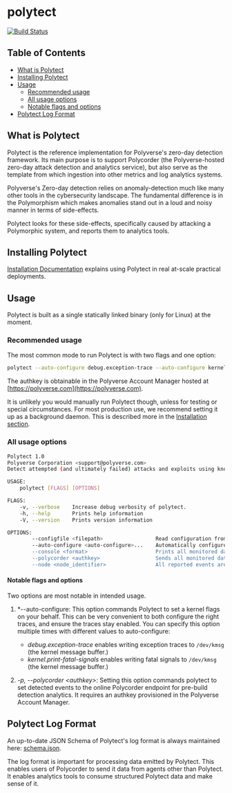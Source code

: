 # polytect

[![Build Status](https://travis-ci.org/polyverse/polytect.svg?branch=master)](https://travis-ci.org/polyverse/polytect)

## Table of Contents

* [What is Polytect](#what-is-polytect)
* [Installing Polytect](#installing-polytect)
* [Usage](#usage)
  * [Recommended usage](#recommended-usage)
  * [All usage options](#all-usage-options)
  * [Notable flags and options](#notable-flags-and-options)
* [Polytect Log Format](#polytect-log-format)

## What is Polytect

Polytect is the reference implementation for Polyverse's zero-day detection
framework. Its main purpose is to support Polycorder (the Polyverse-hosted
zero-day attack detection and analytics service), but also serve as the
template from which ingestion into other metrics and log analytics systems.

Polyverse's Zero-day detection relies on anomaly-detection much like many other
tools in the cybersecurity landscape. The fundamental difference is in the Polymorphism
which makes anomalies stand out in a loud and noisy manner in terms of side-effects.

Polytect looks for these side-effects, specifically caused by attacking a Polymorphic system,
and reports them to analytics tools.

## Installing Polytect

[Installation Documentation](./install/README.md) explains using Polytect in real at-scale practical deployments.

## Usage

Polytect is built as a single statically linked binary (only for Linux) at the moment.

### Recommended usage

The most common mode to run Polytect is with two flags and one option:

```bash
polytect --auto-configure debug.exception-trace --auto-configure kernel.print-fatal-signals -p <authkey>
```

The authkey is obtainable in the Polyverse Account Manager hosted at [https://polyverse.com](https://polyverse.com).

It is unlikely you would manually run Polytect though, unless for testing or special circumstances. For most production use, we recommend setting it up as a background daemon. This is described more in the [Installation section](./install/README.md).

### All usage options

```bash
Polytect 1.0
Polyverse Corporation <support@polyverse.com>
Detect attempted (and ultimately failed) attacks and exploits using known and unknown vulnerabilities by observing side effects (segfaults, crashes, etc.)

USAGE:
    polytect [FLAGS] [OPTIONS]

FLAGS:
    -v, --verbose    Increase debug verbosity of polytect.
    -h, --help       Prints help information
    -V, --version    Prints version information

OPTIONS:
        --configfile <filepath>                 Read configuration from a TOML-formatted file. When specified, all other command-line arguments are ignored. (NOTE: Considerably more options can be configured in the file than through CLI arguments.)
        --auto-configure <auto-configure>...    Automatically configure the system on the user's behalf. [possible values: debug.exception-trace, kernel.print-fatal-signals]
        --console <format>                      Prints all monitored data to the console in the specified format. [possible values: text, json]
        --polycorder <authkey>                  Sends all monitored data to the polycorder service. When specified, must provide a Polyverse Account AuthKey which has an authorized scope to publish to Polyverse.
        --node <node_identifier>                All reported events are attributed to this 'node' within your overall organization, allowing for filtering, separation and more.
```

#### Notable flags and options

Two options are most notable in intended usage.

1. *--auto-configure: This option commands Polytect to set a kernel flags on your behalf. This can be very convenient to both configure the right traces, and ensure the traces stay enabled. You can specify this option multiple times with different values to auto-configure:
    * *debug.exception-trace* enables writing exception traces to `/dev/kmsg`  (the kernel message buffer.)
    * *kernel.print-fatal-signals* enables writing fatal signals to `/dev/kmsg` (the kernel message buffer.)

3. *-p, --polycorder \<authkey\>*: Setting this option commands polytect to set detected events to the online Polycorder endpoint for pre-build detection analytics. It requires an authkey provisioned in the Polyverse Account Manager.

## Polytect Log Format

An up-to-date JSON Schema of Polytect's log format is always maintained here:
[schema.json](./reference/schema.json).

The log format is important for processing data emitted by Polytect. This enables users of Polycorder to send it data from agents other than Polytect. It enables analytics tools to consume structured Polytect data and make sense of it.
